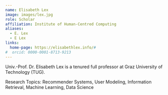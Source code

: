 ```yaml
---
name: Elisabeth Lex
image: images/lex.jpg
role: Scholar
affiliation: Institute of Human-Centred Computing
aliases:
  - E. Lex
  - E Lex
links:
  home-page: https://elisabethlex.info/#
#  orcid: 0000-0001-8713-9213
---
```


Univ.-Prof. Dr. Elisabeth Lex is a tenured full professor at Graz University of Technology (TUG).

Research Topics: Recommender Systems, User Modeling, Information Retrieval, Machine Learning, Data Science